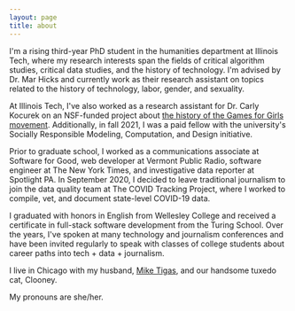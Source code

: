 ```yaml
---
layout: page
title: about
---
```


I'm a rising third-year PhD student in the humanities department at Illinois Tech, where my research interests span the fields of critical algorithm studies, critical data studies, and the history of technology. I'm advised by Dr. Mar Hicks and currently work as their research assistant on topics related to the history of technology, labor, gender, and sexuality. 

At Illinois Tech, I've also worked as a research assistant for Dr. Carly Kocurek on an NSF-funded project about [the history of the Games for Girls movement](https://www.iit.edu/news/looking-closer-games-girls-movement). Additionally, in fall 2021, I was a paid fellow with the university's Socially Responsible Modeling, Computation, and Design initiative.

Prior to graduate school, I worked as a communications associate at Software for Good, web developer at Vermont Public Radio, software engineer at The New York Times, and investigative data reporter at Spotlight PA. In September 2020, I decided to leave traditional journalism to join the data quality team at The COVID Tracking Project, where I worked to compile, vet, and document state-level COVID-19 data.

I graduated with honors in English from Wellesley College and received a certificate in full-stack software development from the Turing School. Over the years, I've spoken at many technology and journalism conferences and have been invited regularly to speak with classes of college students about career paths into tech + data + journalism. 

I live in Chicago with my husband, [Mike Tigas](https://mike.tig.as/), and our handsome tuxedo cat, Clooney. 

My pronouns are she/her.